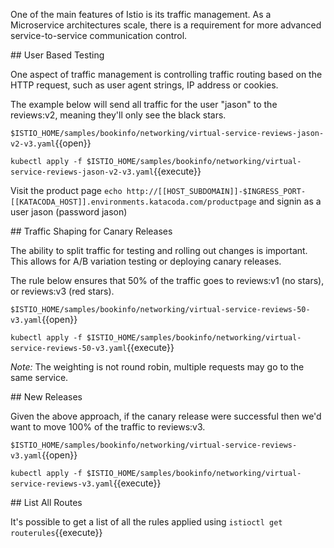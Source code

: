 One of the main features of Istio is its traffic management. As a Microservice architectures scale, there is a requirement for more advanced service-to-service communication control.

## User Based Testing

One aspect of traffic management is controlling traffic routing based on the HTTP request, such as user agent strings, IP address or cookies.

The example below will send all traffic for the user "jason" to the reviews:v2, meaning they'll only see the black stars.

`$ISTIO_HOME/samples/bookinfo/networking/virtual-service-reviews-jason-v2-v3.yaml`{{open}}

`kubectl apply -f $ISTIO_HOME/samples/bookinfo/networking/virtual-service-reviews-jason-v2-v3.yaml`{{execute}}

Visit the product page `echo http://[[HOST_SUBDOMAIN]]-$INGRESS_PORT-[[KATACODA_HOST]].environments.katacoda.com/productpage` and signin as a user jason (password jason)

## Traffic Shaping for Canary Releases

The ability to split traffic for testing and rolling out changes is important. This allows for A/B variation testing or deploying canary releases.

The rule below ensures that 50% of the traffic goes to reviews:v1 (no stars), or reviews:v3 (red stars).

`$ISTIO_HOME/samples/bookinfo/networking/virtual-service-reviews-50-v3.yaml`{{open}}

`kubectl apply -f $ISTIO_HOME/samples/bookinfo/networking/virtual-service-reviews-50-v3.yaml`{{execute}}

_Note:_ The weighting is not round robin, multiple requests may go to the same service.

## New Releases

Given the above approach, if the canary release were successful then we'd want to move 100% of the traffic to reviews:v3.

`$ISTIO_HOME/samples/bookinfo/networking/virtual-service-reviews-v3.yaml`{{open}}

`kubectl apply -f $ISTIO_HOME/samples/bookinfo/networking/virtual-service-reviews-v3.yaml`{{execute}}

## List All Routes

It's possible to get a list of all the rules applied using `istioctl get routerules`{{execute}}
